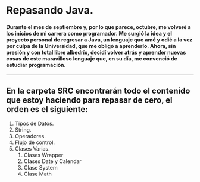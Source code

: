 # Repasando Java.

#### Durante el mes de septiembre y, por lo que parece, octubre, me volveré a los inicios de mi carrera como programador. Me surgió la idea y el proyecto personal de regresar a Java, un lenguaje que amé y odié a la vez por culpa de la Universidad, que me obligó a aprenderlo. Ahora, sin presión y con total libre albedrío, decidí volver atrás y aprender nuevas cosas de este maravilloso lenguaje que, en su día, me convenció de estudiar programación.
---
## En la carpeta SRC encontrarán todo el contenido que estoy haciendo para repasar de cero, el orden es el siguiente:

1. Tipos de Datos.
2. String.
3. Operadores.
4. Flujo de control.
5. Clases Varias.
   1. Clases Wrapper
   2. Clases Date y Calendar
   3. Clase System
   4. Clase Math
